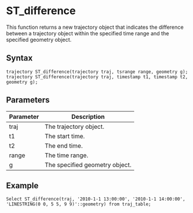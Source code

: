 # ST\_difference

This function returns a new trajectory object that indicates the difference between a trajectory object within the specified time range and the specified geometry object.

## Syntax

```
trajectory ST_difference(trajectory traj, tsrange range, geometry g);
trajectory ST_difference(trajectory traj, timestamp t1, timestamp t2, geometry g);
```

## Parameters

|Parameter|Description|
|---------|-----------|
|traj|The trajectory object.|
|t1|The start time.|
|t2|The end time.|
|range|The time range.|
|g|The specified geometry object.|

## Example

```
Select ST_difference(traj, '2010-1-1 13:00:00', '2010-1-1 14:00:00', 'LINESTRING(0 0, 5 5, 9 9)'::geometry) from traj_table;
```

